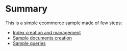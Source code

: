 
# Summary

This is a simple ecommerce sample made of few steps:

+ [Index creation and management](Ecomm_Index_Management.md)
+ [Sample documents creation](Ecomm_Documents.md)
+ [Sample queries](Ecomm_Queries.md)
